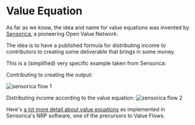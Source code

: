 # Value Equation

As far as we know, the idea and name for value equations was invented by [Sensorica](http://www.sensorica.co/), a pioneering Open Value Network.

The idea is to have a published formula for distributing income to contributors to creating some deliverable that brings in some money.

This is a (simplified) very specific example taken from Sensorica:

Contributing to creating the output:

![sensorica flow 1](https://rawgit.com/valueflows/valueflows/master/release-doc-in-process/sens-flow-1.png)

Distributing income according to the value equation:
![sensorica flow 2](https://rawgit.com/valueflows/valueflows/master/release-doc-in-process/sens-flow-2.png)

Here's [a lot more detail about value equations](https://speakerdeck.com/mikorizal/10-nrp-value-equation-concepts-and-tutorial) as implemented in Sensorica's NRP software, one of the precursors to Value Flows.